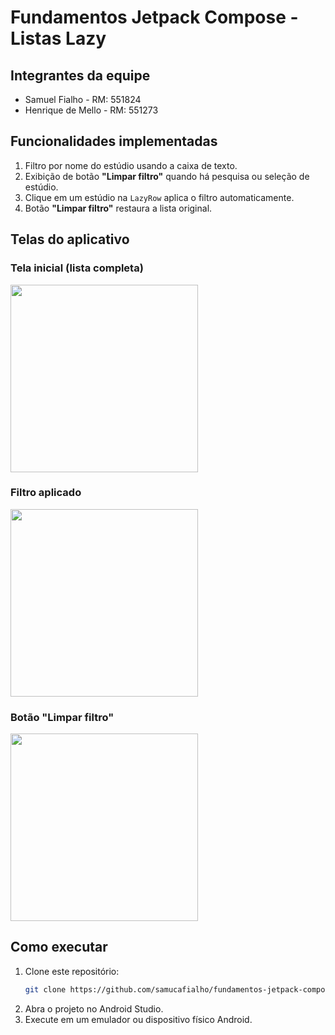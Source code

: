 # Fundamentos Jetpack Compose - Listas Lazy

## Integrantes da equipe
- Samuel Fialho - RM: 551824
- Henrique de Mello - RM: 551273

## Funcionalidades implementadas
1. Filtro por nome do estúdio usando a caixa de texto.
2. Exibição de botão **"Limpar filtro"** quando há pesquisa ou seleção de estúdio.
3. Clique em um estúdio na `LazyRow` aplica o filtro automaticamente.
4. Botão **"Limpar filtro"** restaura a lista original.

## Telas do aplicativo
### Tela inicial (lista completa)
<img src="/src/main/java/samucafialho/com/github/fundamentos_jetpack_compose_listas_lazy/images/Primeira_tela_listas_jetpackcompose.png" width="300">

### Filtro aplicado
<img src="/src/main/java/samucafialho/com/github/fundamentos_jetpack_compose_listas_lazy/images/filtroaplicado.png" width="300">

### Botão "Limpar filtro"
<img src="/src/main/java/samucafialho/com/github/fundamentos_jetpack_compose_listas_lazy/images/videolimparfiltro.mp4" width="300">

## Como executar
1. Clone este repositório:
   ```bash
   git clone https://github.com/samucafialho/fundamentos-jetpack-compose-listas-lazy.git
2. Abra o projeto no Android Studio.
3. Execute em um emulador ou dispositivo físico Android.
